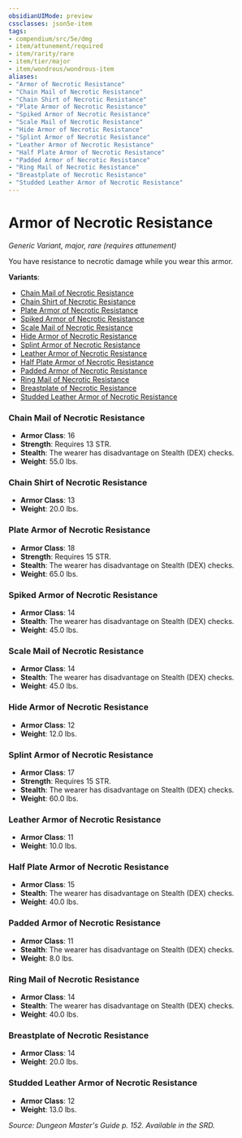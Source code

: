 ```yaml
---
obsidianUIMode: preview
cssclasses: json5e-item
tags:
- compendium/src/5e/dmg
- item/attunement/required
- item/rarity/rare
- item/tier/major
- item/wondrous/wondrous-item
aliases: 
- "Armor of Necrotic Resistance"
- "Chain Mail of Necrotic Resistance"
- "Chain Shirt of Necrotic Resistance"
- "Plate Armor of Necrotic Resistance"
- "Spiked Armor of Necrotic Resistance"
- "Scale Mail of Necrotic Resistance"
- "Hide Armor of Necrotic Resistance"
- "Splint Armor of Necrotic Resistance"
- "Leather Armor of Necrotic Resistance"
- "Half Plate Armor of Necrotic Resistance"
- "Padded Armor of Necrotic Resistance"
- "Ring Mail of Necrotic Resistance"
- "Breastplate of Necrotic Resistance"
- "Studded Leather Armor of Necrotic Resistance"
---
```

# Armor of Necrotic Resistance
*Generic Variant, major, rare (requires attunement)*  


You have resistance to necrotic damage while you wear this armor.

**Variants**:
- [Chain Mail of Necrotic Resistance](#Chain%20Mail%20of%20Necrotic%20Resistance)
- [Chain Shirt of Necrotic Resistance](#Chain%20Shirt%20of%20Necrotic%20Resistance)
- [Plate Armor of Necrotic Resistance](#Plate%20Armor%20of%20Necrotic%20Resistance)
- [Spiked Armor of Necrotic Resistance](#Spiked%20Armor%20of%20Necrotic%20Resistance)
- [Scale Mail of Necrotic Resistance](#Scale%20Mail%20of%20Necrotic%20Resistance)
- [Hide Armor of Necrotic Resistance](#Hide%20Armor%20of%20Necrotic%20Resistance)
- [Splint Armor of Necrotic Resistance](#Splint%20Armor%20of%20Necrotic%20Resistance)
- [Leather Armor of Necrotic Resistance](#Leather%20Armor%20of%20Necrotic%20Resistance)
- [Half Plate Armor of Necrotic Resistance](#Half%20Plate%20Armor%20of%20Necrotic%20Resistance)
- [Padded Armor of Necrotic Resistance](#Padded%20Armor%20of%20Necrotic%20Resistance)
- [Ring Mail of Necrotic Resistance](#Ring%20Mail%20of%20Necrotic%20Resistance)
- [Breastplate of Necrotic Resistance](#Breastplate%20of%20Necrotic%20Resistance)
- [Studded Leather Armor of Necrotic Resistance](#Studded%20Leather%20Armor%20of%20Necrotic%20Resistance)

### Chain Mail of Necrotic Resistance

- **Armor Class**: 16
- **Strength**: Requires 13 STR.
- **Stealth**: The wearer has disadvantage on Stealth (DEX) checks.
- **Weight**: 55.0 lbs.

### Chain Shirt of Necrotic Resistance

- **Armor Class**: 13
- **Weight**: 20.0 lbs.

### Plate Armor of Necrotic Resistance

- **Armor Class**: 18
- **Strength**: Requires 15 STR.
- **Stealth**: The wearer has disadvantage on Stealth (DEX) checks.
- **Weight**: 65.0 lbs.

### Spiked Armor of Necrotic Resistance

- **Armor Class**: 14
- **Stealth**: The wearer has disadvantage on Stealth (DEX) checks.
- **Weight**: 45.0 lbs.

### Scale Mail of Necrotic Resistance

- **Armor Class**: 14
- **Stealth**: The wearer has disadvantage on Stealth (DEX) checks.
- **Weight**: 45.0 lbs.

### Hide Armor of Necrotic Resistance

- **Armor Class**: 12
- **Weight**: 12.0 lbs.

### Splint Armor of Necrotic Resistance

- **Armor Class**: 17
- **Strength**: Requires 15 STR.
- **Stealth**: The wearer has disadvantage on Stealth (DEX) checks.
- **Weight**: 60.0 lbs.

### Leather Armor of Necrotic Resistance

- **Armor Class**: 11
- **Weight**: 10.0 lbs.

### Half Plate Armor of Necrotic Resistance

- **Armor Class**: 15
- **Stealth**: The wearer has disadvantage on Stealth (DEX) checks.
- **Weight**: 40.0 lbs.

### Padded Armor of Necrotic Resistance

- **Armor Class**: 11
- **Stealth**: The wearer has disadvantage on Stealth (DEX) checks.
- **Weight**: 8.0 lbs.

### Ring Mail of Necrotic Resistance

- **Armor Class**: 14
- **Stealth**: The wearer has disadvantage on Stealth (DEX) checks.
- **Weight**: 40.0 lbs.

### Breastplate of Necrotic Resistance

- **Armor Class**: 14
- **Weight**: 20.0 lbs.

### Studded Leather Armor of Necrotic Resistance

- **Armor Class**: 12
- **Weight**: 13.0 lbs.


*Source: Dungeon Master's Guide p. 152. Available in the SRD.*
